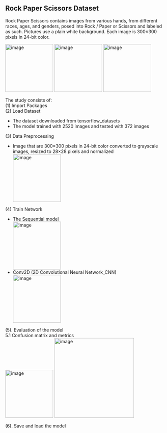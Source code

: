 ## Rock Paper Scissors Dataset

Rock Paper Scissors contains images from various hands, from different races, ages, and genders, posed into Rock / Paper or Scissors and labeled as such. Pictures use a plain white background. Each image is 300×300 pixels in 24-bit color.

<img height="150" alt="image" src="https://user-images.githubusercontent.com/58983814/128369190-0f91408c-07b3-4f2f-92aa-112b34cf0c68.png"> <img height="150" alt="image" src="https://user-images.githubusercontent.com/58983814/128369291-dad36fbc-d21e-49f8-8929-ce1ac383fe82.png"> <img height="150" alt="image" src="https://user-images.githubusercontent.com/58983814/128369363-ca34eaf8-68b8-4326-89de-f899470adcd3.png">


The study consists of:<br>
(1) Import Packages<br>
(2) Load Dataset<br>
  <ul>
      <li>The dataset downloaded from tensorflow_datasets</li>
      <li>The model trained with 2520 images and tested with 372 images</li>
  </ul>
(3) Data Preprocessing<br>
  <ul>
      <li> Image that are 300×300 pixels in 24-bit color converted to grayscale images, resized to 28×28 pixels and normalized </li>
      <img height="150" alt="image" src="https://user-images.githubusercontent.com/58983814/128373627-ff4c7f2a-6216-43b8-b45d-e916644129e3.png">
  </ul>
(4) Train Network<br>
  <ul>
      <li> The Sequential model</li>
      <img height="150" alt="image" src="https://user-images.githubusercontent.com/58983814/128540839-20836285-bf96-445d-80ad-0deeaf084ad2.png">
      <li> Conv2D (2D Convolutional Neural Network_CNN)</li>
      <img height="150" alt="image" src="https://user-images.githubusercontent.com/58983814/128541014-417f40b6-fc6d-4c8b-b53f-e9734b5d2a0a.png">
  </ul>
(5). Evaluation of the model<br>
  5.1 Confusion matrix and metrics<br>
  <img height="150" alt="image" src="https://user-images.githubusercontent.com/58983814/128541169-0d531eeb-6e53-4237-949e-ee0c4a08bb8f.png">
  <img height="250" alt="image" src="https://user-images.githubusercontent.com/58983814/128541509-2d9021f2-4052-4bbd-9690-59d21223de44.png">


(6). Save and load the model<br>
